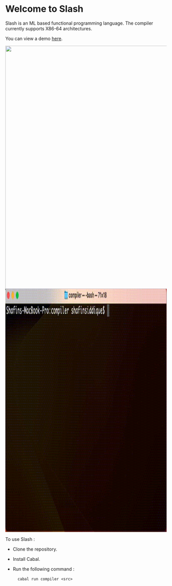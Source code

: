 # Welcome to Slash

Slash is an ML based functional programming language. The compiler currently supports X86-64 architectures.

You can view a demo [here](https://www.youtube.com/watch?v=m7np2kWfVfc).

<img align="center" width="776" height="758" src="demo/slash-demo-3.gif">

<img align="center" width="776" height="758" src="demo/Slash Demo - January 9, 2023.gif">



To use Slash :

- Clone the repository. 

- Install Cabal.

- Run the following command :

    
        cabal run compiler <src>